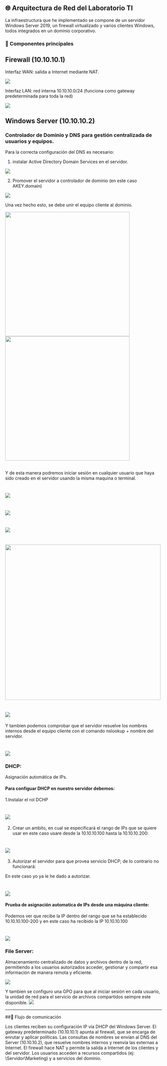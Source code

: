 ## 🌐 Arquitectura de Red del Laboratorio TI

La infraestructura que he implementado se compone de un servidor Windows Server 2019, un firewall virtualizado y varios clientes Windows, todos integrados en un dominio corporativo.



### 🔹 Componentes principales

## Firewall (10.10.10.1)

Interfaz WAN: salida a Internet mediante NAT.

<img src="imgs/sophoswan.png">

Interfaz LAN: red interna 10.10.10.0/24 (funciona como gateway predeterminada para toda la red)

<img src="imgs/sophoslan.png">

## Windows Server (10.10.10.2)

### Controlador de Dominio y DNS para gestión centralizada de usuarios y equipos.

Para la correcta configuración del DNS es necesario:<br>
1. instalar Active Directory Domain Services en el servidor.<br>

<img src="imgs/controlador de dominio.png">

2. Promover el servidor a controlador de dominio (en este caso AKEY.domain)<br>

<img src="imgs/dns2.png">

Una vez hecho esto, se debe unir el equipo cliente al dominio.

<div>
   <img src="imgs/cliente.png" height="400">
   <img src="imgs/cliente2.png" height="400">
</div><br>

 Y de esta manera podremos iniciar sesión en cualquier usuario que haya sido creado en el servidor usando la misma maquina o terminal. 

  # <img src="imgs/nany2.png">
    
  # <img src="imgs/nany.png">
   
  # <img src="imgs/edison.png">
   
  # <img src="imgs/edson2.png" width="500" height="500">
   
  # <img src="imgs/edison3.png">


Y tambien podemos comprobar que el servidor resuelve los nombres internos desde el equipo cliente con el comando nslookup + nombre del servidor.

# <img src="imgs/dns.png">

### DHCP:<br>
Asignación automática de IPs.<br>
#### Para configuar DHCP en nuestro servidor debemos:<br>
   1.Instalar el rol DCHP

   # <img src="imgs/dhcp1.png">

   2. Crear un ambito, en cual se especificará el rango de IPs que se quiere usar en este caso usare desde la 10.10.10.100 hasta la 10.10.10.200:

   # <img src="imgs/dhcp2.png">

   3. Autorizar el servidor para que provea servicio DHCP; de lo contrario no funcionará:<br>

   En este caso yo ya le he dado a autorizar.

   # <img src="imgs/dhcp3.png">

#### Prueba de asignación automatica de IPs desde una máquina cliente:<br>

Podemos ver que recibe la IP dentro del rango que se ha establecido 10.10.10.100-200 y en este caso ha recibido la IP 10.10.10.100

# <img src="imgs/dhcp.png">

### File Server:<br>
Almacenamiento centralizado de datos y archivos dentro de la red, permitiendo a los usuarios autorizados acceder, gestionar y compartir esa información de manera remota y eficiente.

<img src="imgs/compartida_servidor.png">

Y tambien se configuro una GPO para que al iniciar sesión en cada usuario, la unidad de red para el servicio de archivos compartidos seimpre este disponible.
<img src="imgs/COMPARTIDA_NANY.png">

---

##🔹 Flujo de comunicación

Los clientes reciben su configuración IP vía DHCP del Windows Server.
El gateway predeterminado (10.10.10.1) apunta al firewall, que se encarga de enrutar y aplicar políticas.
Las consultas de nombres se envían al DNS del Server (10.10.10.2), que resuelve nombres internos y reenvía las externas a Internet.
El firewall hace NAT y permite la salida a Internet de los clientes y del servidor.
Los usuarios acceden a recursos compartidos (ej: \\Servidor\Marketing) y a servicios del dominio.


